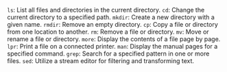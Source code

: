 `ls`: List all files and directories in the current directory.
`cd`: Change the current directory to a specified path.
`mkdir`: Create a new directory with a given name.
`rmdir`: Remove an empty directory.
`cp`: Copy a file or directory from one location to another.
`rm`: Remove a file or directory.
`mv`: Move or rename a file or directory.
`more`: Display the contents of a file page by page.
`lpr`: Print a file on a connected printer.
`man`: Display the manual pages for a specified command.
`grep`: Search for a specified pattern in one or more files.
`sed`: Utilize a stream editor for filtering and transforming text.
